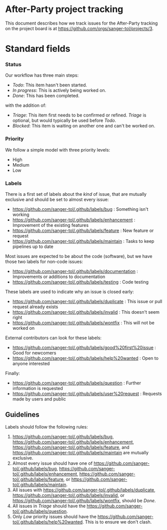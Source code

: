 # After-Party project tracking

This document describes how we track issues for the After-Party tracking on the project board is at <https://github.com/orgs/sanger-tol/projects/3>.

# Standard fields

### Status

Our workflow has three main steps:

- _Todo_: This item hasn't been started.
- _In progress_: This is actively being worked on.
- _Done_: This has been completed.

with the addition of:

- _Triage_: This item first needs to be confirmed or refined. _Triage_ is optional, but would typically be used before _Todo_.
- _Blocked_: This item is waiting on another one and can't be worked on.

### Priority

We follow a simple model with three priority levels:

- High
- Medium
- Low

### Labels

There is a first set of labels about the _kind_ of issue, that are mutually exclusive and should be set to almost every issue:

- https://github.com/sanger-tol/.github/labels/bug : Something isn't working
- https://github.com/sanger-tol/.github/labels/enhancement : Improvement of the existing features
- https://github.com/sanger-tol/.github/labels/feature : New feature or request
- https://github.com/sanger-tol/.github/labels/maintain : Tasks to keep pipelines up to date

Most issues are expected to be about the code (software), but we have those two labels for non-code issues:

- https://github.com/sanger-tol/.github/labels/documentation : Improvements or additions to documentation
- https://github.com/sanger-tol/.github/labels/testing : Code testing

These labels are used to indicate why an issue is closed early:

- https://github.com/sanger-tol/.github/labels/duplicate : This issue or pull request already exists
- https://github.com/sanger-tol/.github/labels/invalid : This doesn't seem right
- https://github.com/sanger-tol/.github/labels/wontfix : This will not be worked on

External contributors can look for these labels:

- https://github.com/sanger-tol/.github/labels/good%20first%20issue : Good for newcomers
- https://github.com/sanger-tol/.github/labels/help%20wanted : Open to anyone interested

Finally:

- https://github.com/sanger-tol/.github/labels/question : Further information is requested
- https://github.com/sanger-tol/.github/labels/user%20request : Requests made by users and public

## Guidelines

Labels should follow the following rules:

1. https://github.com/sanger-tol/.github/labels/bug, https://github.com/sanger-tol/.github/labels/enhancement, https://github.com/sanger-tol/.github/labels/feature, and https://github.com/sanger-tol/.github/labels/maintain are mutually exclusive.
2. Almost every issue should have one of https://github.com/sanger-tol/.github/labels/bug, https://github.com/sanger-tol/.github/labels/enhancement, https://github.com/sanger-tol/.github/labels/feature, or https://github.com/sanger-tol/.github/labels/maintain.
3. All issues with https://github.com/sanger-tol/.github/labels/duplicate, https://github.com/sanger-tol/.github/labels/invalid, or https://github.com/sanger-tol/.github/labels/wontfix, should be _Done_.
4. All issues in _Triage_ should have the https://github.com/sanger-tol/.github/labels/question.
5. Only _Low_ priority issues should have the https://github.com/sanger-tol/.github/labels/help%20wanted. This is to ensure we don't clash.
